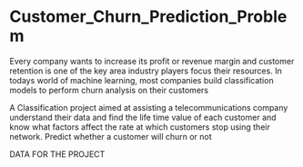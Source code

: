 # Customer_Churn_Prediction_Problem
Every company wants to increase its profit or revenue margin and customer retention is one of the key area industry players focus their resources. In todays world of machine learning, most companies build classification models to perform churn analysis on their customers

A Classification project aimed at assisting a telecommunications company understand their data and find the life time value of each customer and know what factors affect the rate at which customers stop using their network. Predict whether a customer will churn or not

DATA FOR THE PROJECT

